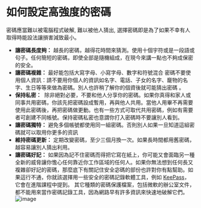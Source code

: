 [Title]: # (如何選擇高強度的密碼)
[Difficulty]: # (初學者)
[Order]: # (6)

# 如何設定高強度的密碼

密碼應當難以被電腦程式破解, 難以被他人猜出, 選擇密碼即是為了如果不幸有人取得時能設法讓損害減致最小。

* **讓密碼長度夠：**  越長的密碼，越得花時間來猜測。使用十個宇符或是一段語或句子。任何簡短的密碼，即使全部是隨機組成，在現今來講一點也不夠成保密的安全。
* **讓密碼複雜：** 最好能包括大寫字母、小寫字母、數字和符號混合
密碼不要使用個人資訊：請不要用你個人的資訊如名字、電話、子女的名字、竉物的名字、生日等等來做為密碼。別人也許稍了解你的個資後就可能猜出密碼 。
* **保持私密：**  除非絕對必要，不要和他人分享你的密碼。如果你真得和家人或同事共用密碼，你該先把密碼設成暫用，再與他人共用。當他人用畢不再需要使用此密碼後，再把密碼做更動。也有一些方式可取代共用密碼，例如有需要者可創建不同帳號。保持密碼私密也意謂你打入密碼時不要讓別人看到。
* **讓密碼獨特：** 避免多個帳號都使用同一組密碼。否則別人如果一旦知道這組密碼就可以取用你更多的资訊
* **維持密碼更新：** 定期改變密碼，至少三個月換一次。如果長時間都用舊密碼，越容易讓別人猜出利用。
* **讓密碼好記：** 如果因為記不住密碼而得把它寫在紙上，你可能又會面臨另一種全新的威脅讓你憺心任何靠近你工作區域的任何人。如果你無法想到任何長又複雜卻好記的密碼，那麼底下有關記住安全宓碼的部份也許對你有點幫助。如果這行不通，你就該選擇用一些安全的密碼記錄軟體工具，例如 [KeePass](umbrella://lesson/keepassx)，它會在進階課程中提到。 其它種類的密碼保護檔案，包括微軟的辦公室文件，都不能用來當作密碼記錄工具，因為網路早有許多資訊來快速地破解它們。
![image](password2.png)